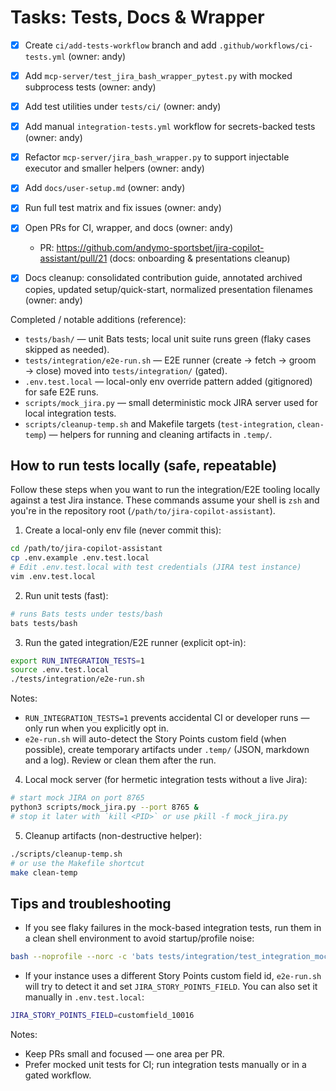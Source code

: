 # Tasks: Tests, Docs & Wrapper


- [x] Create `ci/add-tests-workflow` branch and add `.github/workflows/ci-tests.yml` (owner: andy)
- [x] Add `mcp-server/test_jira_bash_wrapper_pytest.py` with mocked subprocess tests (owner: andy)
- [x] Add test utilities under `tests/ci/` (owner: andy)
- [x] Add manual `integration-tests.yml` workflow for secrets-backed tests (owner: andy)
- [x] Refactor `mcp-server/jira_bash_wrapper.py` to support injectable executor and smaller helpers (owner: andy)
- [x] Add `docs/user-setup.md` (owner: andy)
- [x] Run full test matrix and fix issues (owner: andy)
- [x] Open PRs for CI, wrapper, and docs (owner: andy)
	- PR: https://github.com/andymo-sportsbet/jira-copilot-assistant/pull/21 (docs: onboarding & presentations cleanup)

- [x] Docs cleanup: consolidated contribution guide, annotated archived copies, updated setup/quick-start, normalized presentation filenames (owner: andy)


Completed / notable additions (reference):

- `tests/bash/` — unit Bats tests; local unit suite runs green (flaky cases skipped as needed).
- `tests/integration/e2e-run.sh` — E2E runner (create → fetch → groom → close) moved into `tests/integration/` (gated).
- `.env.test.local` — local-only env override pattern added (gitignored) for safe E2E runs.
- `scripts/mock_jira.py` — small deterministic mock JIRA server used for local integration tests.
- `scripts/cleanup-temp.sh` and Makefile targets (`test-integration`, `clean-temp`) — helpers for running and cleaning artifacts in `.temp/`.

How to run tests locally (safe, repeatable)
-----------------------------------------

Follow these steps when you want to run the integration/E2E tooling locally against a test Jira instance. These commands assume your shell is `zsh` and you're in the repository root (`/path/to/jira-copilot-assistant`).

1) Create a local-only env file (never commit this):

```bash
cd /path/to/jira-copilot-assistant
cp .env.example .env.test.local
# Edit .env.test.local with test credentials (JIRA test instance)
vim .env.test.local
```

2) Run unit tests (fast):

```bash
# runs Bats tests under tests/bash
bats tests/bash
```

3) Run the gated integration/E2E runner (explicit opt-in):

```bash
export RUN_INTEGRATION_TESTS=1
source .env.test.local
./tests/integration/e2e-run.sh
```

Notes:
- `RUN_INTEGRATION_TESTS=1` prevents accidental CI or developer runs — only run when you explicitly opt in.
- `e2e-run.sh` will auto-detect the Story Points custom field (when possible), create temporary artifacts under `.temp/` (JSON, markdown and a log). Review or clean them after the run.

4) Local mock server (for hermetic integration tests without a live Jira):

```bash
# start mock JIRA on port 8765
python3 scripts/mock_jira.py --port 8765 &
# stop it later with `kill <PID>` or use pkill -f mock_jira.py
```

5) Cleanup artifacts (non-destructive helper):

```bash
./scripts/cleanup-temp.sh
# or use the Makefile shortcut
make clean-temp
```

Tips and troubleshooting
------------------------

- If you see flaky failures in the mock-based integration tests, run them in a clean shell environment to avoid startup/profile noise:

```bash
bash --noprofile --norc -c 'bats tests/integration/test_integration_mock_jira.bats'
```

- If your instance uses a different Story Points custom field id, `e2e-run.sh` will try to detect it and set `JIRA_STORY_POINTS_FIELD`. You can also set it manually in `.env.test.local`:

```bash
JIRA_STORY_POINTS_FIELD=customfield_10016
```

Notes:
- Keep PRs small and focused — one area per PR.
- Prefer mocked unit tests for CI; run integration tests manually or in a gated workflow.
